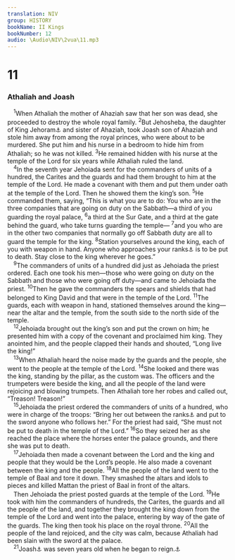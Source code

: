 ```yaml
---
translation: NIV
group: HISTORY
bookName: II Kings 
bookNumber: 12
audio: \Audio\NIV\2vua\11.mp3
---
```


<div class="title"><h1>11</h1><h3>Athaliah and Joash </h3></div>
<span class="verse 2vua_11_1"> <sup>1</sup>When Athaliah the mother of Ahaziah saw that her son was dead, she proceeded to destroy the whole royal family. </span>
<span class="verse 2vua_11_2"><sup>2</sup>But Jehosheba, the daughter of King Jehoram<a data-toggle="tooltip" data-placement="bottom" title="Hebrew Joram, a variant of Jehoram">⚓</a> and sister of Ahaziah, took Joash son of Ahaziah and stole him away from among the royal princes, who were about to be murdered. She put him and his nurse in a bedroom to hide him from Athaliah; so he was not killed. </span>
<span class="verse 2vua_11_3"><sup>3</sup>He remained hidden with his nurse at the temple of the Lord for six years while Athaliah ruled the land. <br/></span>
<span class="verse 2vua_11_4"> <sup>4</sup>In the seventh year Jehoiada sent for the commanders of units of a hundred, the Carites and the guards and had them brought to him at the temple of the Lord. He made a covenant with them and put them under oath at the temple of the Lord. Then he showed them the king’s son. </span>
<span class="verse 2vua_11_5"><sup>5</sup>He commanded them, saying, “This is what you are to do: You who are in the three companies that are going on duty on the Sabbath—a third of you guarding the royal palace, </span>
<span class="verse 2vua_11_6"><sup>6</sup>a third at the Sur Gate, and a third at the gate behind the guard, who take turns guarding the temple— </span>
<span class="verse 2vua_11_7"><sup>7</sup>and you who are in the other two companies that normally go off Sabbath duty are all to guard the temple for the king. </span>
<span class="verse 2vua_11_8"><sup>8</sup>Station yourselves around the king, each of you with weapon in hand. Anyone who approaches your ranks<a data-toggle="tooltip" data-placement="bottom" title="Or approaches the precincts">⚓</a> is to be put to death. Stay close to the king wherever he goes.” <br/></span>
<span class="verse 2vua_11_9"> <sup>9</sup>The commanders of units of a hundred did just as Jehoiada the priest ordered. Each one took his men—those who were going on duty on the Sabbath and those who were going off duty—and came to Jehoiada the priest. </span>
<span class="verse 2vua_11_10"><sup>10</sup>Then he gave the commanders the spears and shields that had belonged to King David and that were in the temple of the Lord. </span>
<span class="verse 2vua_11_11"><sup>11</sup>The guards, each with weapon in hand, stationed themselves around the king—near the altar and the temple, from the south side to the north side of the temple. <br/></span>
<span class="verse 2vua_11_12"> <sup>12</sup>Jehoiada brought out the king’s son and put the crown on him; he presented him with a copy of the covenant and proclaimed him king. They anointed him, and the people clapped their hands and shouted, “Long live the king!” <br/></span>
<span class="verse 2vua_11_13"> <sup>13</sup>When Athaliah heard the noise made by the guards and the people, she went to the people at the temple of the Lord. </span>
<span class="verse 2vua_11_14"><sup>14</sup>She looked and there was the king, standing by the pillar, as the custom was. The officers and the trumpeters were beside the king, and all the people of the land were rejoicing and blowing trumpets. Then Athaliah tore her robes and called out, “Treason! Treason!” <br/></span>
<span class="verse 2vua_11_15"> <sup>15</sup>Jehoiada the priest ordered the commanders of units of a hundred, who were in charge of the troops: “Bring her out between the ranks<a data-toggle="tooltip" data-placement="bottom" title="Or out from the precincts">⚓</a> and put to the sword anyone who follows her.” For the priest had said, “She must not be put to death in the temple of the Lord.” </span>
<span class="verse 2vua_11_16"><sup>16</sup>So they seized her as she reached the place where the horses enter the palace grounds, and there she was put to death. <br/></span>
<span class="verse 2vua_11_17"> <sup>17</sup>Jehoiada then made a covenant between the Lord and the king and people that they would be the Lord’s people. He also made a covenant between the king and the people. </span>
<span class="verse 2vua_11_18"><sup>18</sup>All the people of the land went to the temple of Baal and tore it down. They smashed the altars and idols to pieces and killed Mattan the priest of Baal in front of the altars. <br/> Then Jehoiada the priest posted guards at the temple of the Lord. </span>
<span class="verse 2vua_11_19"><sup>19</sup>He took with him the commanders of hundreds, the Carites, the guards and all the people of the land, and together they brought the king down from the temple of the Lord and went into the palace, entering by way of the gate of the guards. The king then took his place on the royal throne. </span>
<span class="verse 2vua_11_20"><sup>20</sup>All the people of the land rejoiced, and the city was calm, because Athaliah had been slain with the sword at the palace. <br/></span>
<span class="verse 2vua_11_21"> <sup>21</sup>Joash<a data-toggle="tooltip" data-placement="bottom" title="Hebrew Jehoash, a variant of Joash">⚓</a> was seven years old when he began to reign.<a data-toggle="tooltip" data-placement="bottom" title="In Hebrew texts this verse (11:21) is numbered 12:1.">⚓</a><br/></span>
